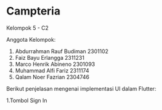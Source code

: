 # Campteria

Kelompok 5 - C2

Anggota Kelompok:
1. Abdurrahman Rauf Budiman		2301102
2. Faiz Bayu Erlangga			2311231
3. Marco Henrik Abineno			2301093
4. Muhammad Alfi Fariz			2311174
5. Qalam Noer Fazrian			2304746

Berikut penjelasan mengenai implementasi UI dalam Flutter:

1.Tombol Sign In


